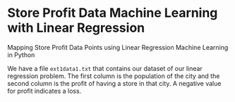 # Store Profit Data Machine Learning with Linear Regression
Mapping Store Profit Data Points using Linear Regression Machine Learning in Python

We have a file `ext1data1.txt` that contains our dataset of our linear regression problem. The first column is the population of the city and the second column is the profit of having a store in that city. A negative value for profit indicates a loss. 
